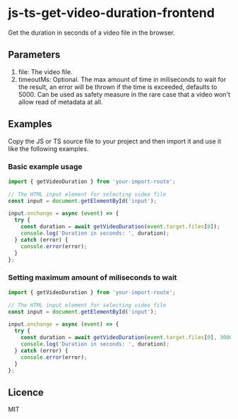 # js-ts-get-video-duration-frontend

Get the duration in seconds of a video file in the browser.

## Parameters

1. file: The video file.
2. timeoutMs: Optional. The max amount of time in miliseconds to wait for the result, an error will be thrown if the time is exceeded, defaults to 5000. Can be used as safety measure in the rare case that a video won't allow read of metadata at all.

## Examples

Copy the JS or TS source file to your project and then import it and use it like the following examples.

### Basic example usage

```js
import { getVideoDuration } from 'your-import-route';

// The HTML input element for selecting video file
const input = document.getElementById('input');

input.onchange = async (event) => {
  try {
    const duration = await getVideoDuration(event.target.files[0]);
    console.log('Duration in seconds: ', duration);
  } catch (error) {
    console.error(error);
  }
};
```

### Setting maximum amount of miliseconds to wait

```js
import { getVideoDuration } from 'your-import-route';

// The HTML input element for selecting video file
const input = document.getElementById('input');

input.onchange = async (event) => {
  try {
    const duration = await getVideoDuration(event.target.files[0], 3000);
    console.log('Duration in seconds: ', duration);
  } catch (error) {
    console.error(error);
  }
};
```

## Licence

MIT
